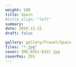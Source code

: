 ```yaml
---
weight: 180
title: Spain
#title_align: "left"
summary: 
date: 2020-12-15
draft: false

gallery: gallery/Travel/Spain
files: "*.jpg"
cover: IMG_0551-Edit.jpg
coverPos: 35%
---
```

